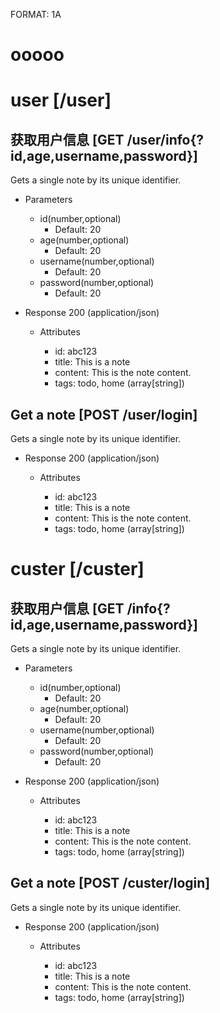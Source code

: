 FORMAT: 1A


# ooooo
#  user [/user]
## 获取用户信息 [GET /user/info{?id,age,username,password}]
Gets a single note by its unique identifier.


+ Parameters
    
    + id(number,optional)
        + Default: 20
    + age(number,optional)
        + Default: 20
    + username(number,optional)
        + Default: 20
    + password(number,optional)
        + Default: 20

+ Response 200 (application/json)

    + Attributes

        + id: abc123
        + title: This is a note
        + content: This is the note content.
        + tags: todo, home (array[string])




## Get a note [POST /user/login]
Gets a single note by its unique identifier.

+ Response 200 (application/json)

    + Attributes

        + id: abc123
        + title: This is a note
        + content: This is the note content.
        + tags: todo, home (array[string])




# custer [/custer]

## 获取用户信息 [GET /info{?id,age,username,password}]
Gets a single note by its unique identifier.


+ Parameters
    
    + id(number,optional)
        + Default: 20
    + age(number,optional)
        + Default: 20
    + username(number,optional)
        + Default: 20
    + password(number,optional)
        + Default: 20

+ Response 200 (application/json)

    + Attributes

        + id: abc123
        + title: This is a note
        + content: This is the note content.
        + tags: todo, home (array[string])




## Get a note [POST /custer/login]
Gets a single note by its unique identifier.

+ Response 200 (application/json)

    + Attributes

        + id: abc123
        + title: This is a note
        + content: This is the note content.
        + tags: todo, home (array[string])

